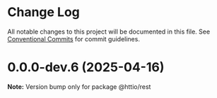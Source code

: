 # Change Log

All notable changes to this project will be documented in this file.
See [Conventional Commits](https://conventionalcommits.org) for commit guidelines.

# 0.0.0-dev.6 (2025-04-16)

**Note:** Version bump only for package @httio/rest
